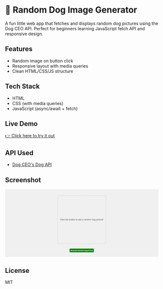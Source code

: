 # 🐶 Random Dog Image Generator

A fun little web app that fetches and displays random dog pictures using the Dog CEO API. Perfect for beginners learning JavaScript fetch API and responsive design.

## Features

- Random image on button click
- Responsive layout with media queries
- Clean HTML/CSS/JS structure

## Tech Stack

- HTML
- CSS (with media queries)
- JavaScript (async/await + fetch)

## Live Demo

[👉 Click here to try it out](https://sushant-bit.github.io/random-dog-image-generator/)

## API Used

- [Dog CEO's Dog API](https://dog.ceo/dog-api/)

## Screenshot

![screenshot](Screenshot.jpg)

## License

MIT
